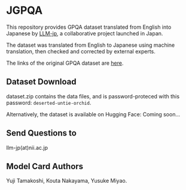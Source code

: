 # JGPQA

This repository provides GPQA dataset translated from English into Japanese by [LLM-jp](https://llm-jp.nii.ac.jp/), a collaborative project launched in Japan.

The dataset was translated from English to Japanese using machine translation, then checked and corrected by external experts.

The links of the original GPQA dataset are [here](https://github.com/idavidrein/gpqa).

## Dataset Download

dataset.zip contains the data files, and is password-proteced with this password: `deserted-untie-orchid`.

Alternatively, the dataset is available on Hugging Face: Coming soon...

## Send Questions to

llm-jp(at)nii.ac.jp

## Model Card Authors

Yuji Tamakoshi, Kouta Nakayama, Yusuke Miyao.
